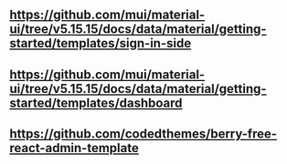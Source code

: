## https://github.com/mui/material-ui/tree/v5.15.15/docs/data/material/getting-started/templates/sign-in-side

## https://github.com/mui/material-ui/tree/v5.15.15/docs/data/material/getting-started/templates/dashboard

## https://github.com/codedthemes/berry-free-react-admin-template
